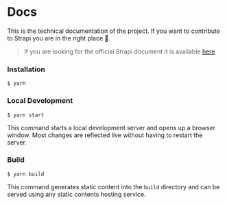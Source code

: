 # Docs

This is the technical documentation of the project. If you want to contribute to Strapi you are in the right place 🚀.

> If you are looking for the official Strapi document it is available [here](https://docs.strapi.io)

### Installation

```
$ yarn
```

### Local Development

```
$ yarn start
```

This command starts a local development server and opens up a browser window. Most changes are reflected live without having to restart the server.

### Build

```
$ yarn build
```

This command generates static content into the `build` directory and can be served using any static contents hosting service.
